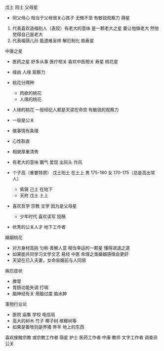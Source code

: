 戊土 阳土
父母星

- 同父母心 相当于父母很关心孩子 无微不至 有敏锐观察力
  荫星

1. 代表喜欢造福别人（表现）有老大的意味 是一颗老大之星 要让他做老大 然他觉得自己是老大
2. 代表福荫儿孙 能遇难呈祥 解厄制化 故寿星

中康之星

- 医药之星 好多从事 医疗相关 喜欢中医相关
  寿星
  桃花星
- 缘由 人缘 观察力
- 桃花分两种
  - 肉欲的桃花
  - 人缘的桃花
- 人缘的桃花 一般经纪人都是天梁在命宫 有敏锐的观察力
- 一般是公关

- 做事情有条理
- 心性耿直
- 相貌厚重清秀
- 有老大的意味 霸气 爱现 出风头 作风
- 个子高（重要特质） 戊土阳土 在土上 男 175-180 女 170-175（总是高出常人）
  - 紫薇 己土 在地下
  - 天府 戊土 土上
- 喜欢哲学 宗教 文学 因为是父母星
  - 少年时代 喜欢读写 投稿
- 优秀的公关人才 地下工作者

婚姻桃花

- 对方身材高挑 匀称 善解人意 相当幸运的一颗星 懂得进退之道
- 如果能共同学习文学文艺 易经 中医 命理之类婚姻感情会更好
- 天梁在巳入夫妻，女命易婚前与人同居

疾厄症状

- 脾胃
- 胃肠功能失调 打嗝
- 脑神经有关 用脑过度 脑水肿

事物行业论

- 医院 庙集 学校 电信局
- 高大的树木 竹子 椰子树 槟榔树等
- 如果是畜牧则是养猪 养羊 地上的东西

喜欢接触宗教 或宗教工作者 荫星
护士 医药工作者 中康
教师 文字工作者 调查员 公关
